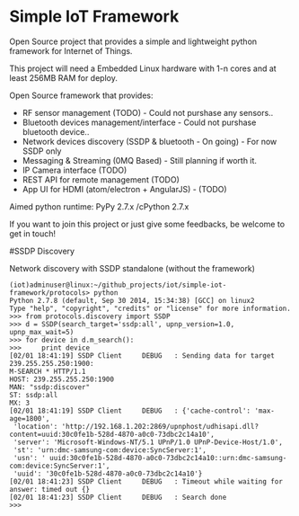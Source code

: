 # Simple IoT Framework

Open Source project that provides a simple and lightweight python framework for Internet of Things.

This project will need a Embedded Linux hardware with 1-n cores and at least 256MB RAM for deploy.

Open Source framework that provides:
- RF sensor management (TODO) - Could not purshase any sensors..
- Bluetooth devices management/interface - Could not purshase bluetooth device..
- Network devices discovery (SSDP & bluetooth - On going) - For now SSDP only
- Messaging & Streaming (0MQ Based) - Still planning if worth it.
- IP Camera interface (TODO)
- REST API for remote management (TODO) 
- App UI for HDMI  (atom/electron + AngularJS) - (TODO)

Aimed python runtime: PyPy 2.7.x /cPython 2.7.x

If you want to join this project or just give some feedbacks, be welcome to get in touch!


#SSDP Discovery


Network discovery with SSDP standalone (without the framework)

	(iot)adminuser@linux:~/github_projects/iot/simple-iot-framework/protocols> python
	Python 2.7.8 (default, Sep 30 2014, 15:34:38) [GCC] on linux2
	Type "help", "copyright", "credits" or "license" for more information.
	>>> from protocols.discovery import SSDP
	>>> d = SSDP(search_target='ssdp:all', upnp_version=1.0, upnp_max_wait=5)
	>>> for device in d.m_search():
	>>>     print device
	[02/01 18:41:19] SSDP Client     DEBUG   : Sending data for target 239.255.255.250:1900:
	M-SEARCH * HTTP/1.1
	HOST: 239.255.255.250:1900
	MAN: "ssdp:discover"
	ST: ssdp:all
	MX: 3
	[02/01 18:41:19] SSDP Client     DEBUG   : {'cache-control': 'max-age=1800',
	 'location': 'http://192.168.1.202:2869/upnphost/udhisapi.dll?content=uuid:30c0fe1b-528d-4870-a0c0-73dbc2c14a10',
	 'server': 'Microsoft-Windows-NT/5.1 UPnP/1.0 UPnP-Device-Host/1.0',
	 'st': 'urn:dmc-samsung-com:device:SyncServer:1',
	 'usn': ' uuid:30c0fe1b-528d-4870-a0c0-73dbc2c14a10::urn:dmc-samsung-com:device:SyncServer:1',
	 'uuid': '30c0fe1b-528d-4870-a0c0-73dbc2c14a10'}
	[02/01 18:41:23] SSDP Client     DEBUG   : Timeout while waiting for answer: timed out {}
	[02/01 18:41:23] SSDP Client     DEBUG   : Search done
	>>>
	
